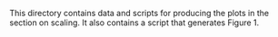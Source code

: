 This directory contains data and scripts for producing the plots in the
section on scaling.  It also contains a script that generates Figure 1.
